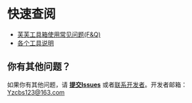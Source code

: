 <!--# 芙芙工具箱文档主页-->

# 快速查阅

* [芙芙工具箱使用常见问题(F&Q)](https://github.com/DuckDuckStudio/Fufu_Tools/wiki/芙芙工具箱使用常见问题(F&Q))
* [各个工具说明](https://github.com/DuckDuckStudio/Fufu_Tools/wiki/各个工具文档)

## 你有其他问题？
如果你有其他问题，请 **[提交Issues](https://github.com/DuckDuckStudio/Fufu_Tools/issues)** 或者[联系开发者](https://duckduckstudio.github.io/yazicbs.github.io/)。开发者邮箱：<Yzcbs123@163.com>